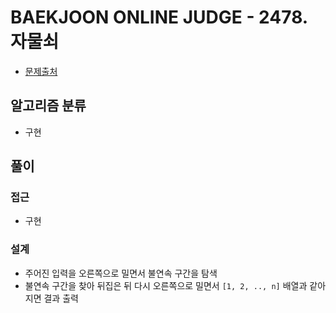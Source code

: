 # BAEKJOON ONLINE JUDGE - 2478. 자물쇠

- [문제출처](https://www.acmicpc.net/problem/2478 '2478. 자물쇠')

## 알고리즘 분류

- 구현

## 풀이

### 접근

- 구현

### 설계

- 주어진 입력을 오른쪽으로 밀면서 불연속 구간을 탐색
- 불연속 구간을 찾아 뒤집은 뒤 다시 오른쪽으로 밀면서 `[1, 2, .., n]` 배열과 같아지면 결과 출력
